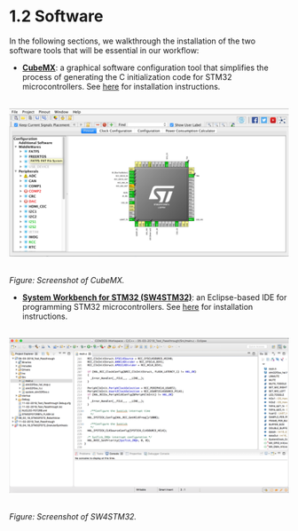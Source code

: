 # 1.2 Software

In the following sections, we walkthrough the installation of the two software tools that will be essential in our workflow:

* [**CubeMX**](https://www.st.com/en/development-tools/stm32cubemx.html): a graphical software configuration tool that simplifies the process of generating the C initialization code for STM32 microcontrollers. See [here](cubemx.md) for installation instructions.

<br>
<div style="text-align:center"><img src ="cubemx.png" /></div>
<br>

_Figure: Screenshot of CubeMX._
<br>


* [**System Workbench for STM32 (SW4STM32)**](https://www.st.com/en/development-tools/sw4stm32.html): an Eclipse-based IDE for programming STM32 microcontrollers. See [here](sw4stm32.md) for installation instructions.

<br>
<div style="text-align:center"><img src ="sw4stm32.png" /></div>
<br>

_Figure: Screenshot of SW4STM32._
